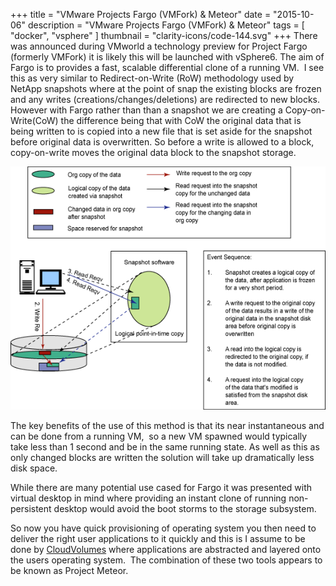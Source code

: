 +++
title = "VMware Projects Fargo (VMFork) & Meteor"
date = "2015-10-06"
description = "VMware Projects Fargo (VMFork) & Meteor"
tags = [
    "docker",
    "vsphere"
]
thumbnail = "clarity-icons/code-144.svg"
+++
There was announced during VMworld a technology preview for Project Fargo (formerly VMFork) it is likely this will be launched with vSphere6. The aim of Fargo is to provides a fast, scalable differential clone of a running VM.  I see this as very similar to Redirect-on-Write (RoW) methodology used by NetApp snapshots where at the point of snap the existing blocks are frozen and any writes (creations/changes/deletions) are redirected to new blocks. However with Fargo rather than than a snapshot we are creating a Copy-on-Write(CoW) the difference being that with CoW the original data that is being written to is copied into a new file that is set aside for the snapshot before original data is overwritten. So before a write is allowed to a block, copy-on-write moves the original data block to the snapshot storage.

![Copy On Write](/images/fargo-cow.gif)

The key benefits of the use of this method is that its near instantaneous and can be done from a running VM,  so a new VM spawned would typically take less than 1 second and be in the same running state. As well as this as only changed blocks are written the solution will take up dramatically less disk space.

While there are many potential use cased for Fargo it was presented with virtual desktop in mind where providing an instant clone of running non-persistent desktop would avoid the boot storms to the storage subsystem.

So now you have quick provisioning of operating system you then need to deliver the right user applications to it quickly and this is I assume to be done by [CloudVolumes](http://blogs.vmware.com/euc/2014/08/cloudvolumes.html) where applications are abstracted and layered onto the users operating system.  The combination of these two tools appears to be known as Project Meteor.